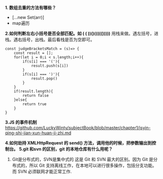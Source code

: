 **1. 数组去重的方法有哪些？**

+ [...new Set(arr)] 
+ map遍历

**2.如何判断左右小括号是否全部匹配。如 ( ( ))()((((()))))**
用栈来做。遇左括号，进栈。遇右括号，出栈。最后看栈是否为空即可。

    const judgeBracketsMatch = (s)=> {
        const result = [];
        for(let i = 0;i < s.length;i++){
            if(s[i] === '('){
                result.push(s[i])
            }
            if(s[i] === ')'){
                result.pop()
            }
        }
        if(result.length){
            return false
        }else{
            return true
        }
    }
**3.JS 的事件机制**
https://github.com/LuckyWinty/subjectBook/blob/master/chapter1/jsyin-qing-shi-jian-xun-huan-ji-zhi.md

**4.如何劫持 XMLHttpRequest 的 send() 方法，调用他的时候，把参数输出到控制台。**
**5.git 和svn 的区别，git 的本地仓库有什么用呢？**
1. Git是分布式的，SVN是集中式的
这是 Git 和 SVN 最大的区别。因为 Git 是分布式的，所以 Git 支持离线工作，在本地可以进行很多操作，包括分支功能。而 SVN 必须联网才能正常工作.